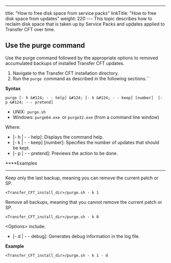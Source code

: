 ---
title: "How to free disk space from service packs"
linkTitle: "How to free disk space from updates"
weight: 220
--- This topic describes how to reclaim disk space that is taken up by Service Packs and updates applied to Transfer CFT over time.  

## Use the purge command

Use the purge command followed by the appropriate options to removed accumulated backups of installed Transfer CFT updates.  

1. Navigate to the Transfer CFT installation directory.  
1. Run the `purge `command as described in the following sections.``

****Syntax****

`purge [- h &#124; - - help] &#124; [- k &#124; - - keep] [number]  [- p &#124; - - pretend]`

- UNIX:` purge.sh`
- Windows: `purge64.exe `or `purge32.exe` (from a command line window)  

Where:  

- [- h &#124; - - help]: Displays the command help.  
- [- k &#124; - - keep] [number]: Specifies the number of updates that should be kept.
- [- p &#124; - - pretend]: Previews the action to be done.  

****Examples  
****

Keep only the last backup, meaning you can remove the current patch or SP.

```
<Transfer_CFT_install_dir>/purge.sh - k 1
```

Remove all backups, meaning that you cannot remove the current patch or SP.

```
<Transfer_CFT_install_dir>/purge.sh - k 0
```

&lt;Options> include:

- [- d &#124; - - debug]: Generates debug information in the log file.

****Example****

```
<Transfer_CFT_install_dir>/purge.sh - k 1 - d
```
